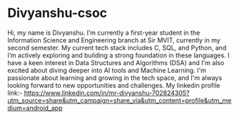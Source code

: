 # Divyanshu-csoc
Hi, my name is Divyanshu. I’m currently a first-year student in the Information Science and Engineering branch at Sir MVIT, currently in my second semester. My current tech stack includes C, SQL, and Python, and I’m actively exploring and building a strong foundation in these languages. I have a keen interest in Data Structures and Algorithms (DSA) and I'm also excited about diving deeper into AI tools and Machine Learning. I'm passionate about learning and growing in the tech space, and I'm always looking forward to new opportunities and challenges.
My linkedin profile link:- https://www.linkedin.com/in/mr-divyanshu-702824305?utm_source=share&utm_campaign=share_via&utm_content=profile&utm_medium=android_app
